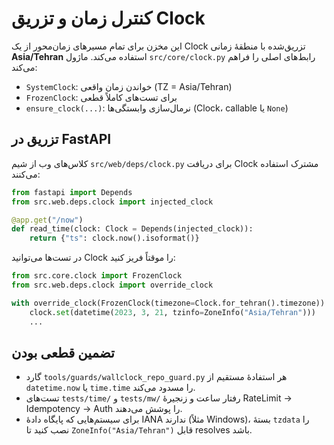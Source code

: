 # کنترل زمان و تزریق Clock

این مخزن برای تمام مسیرهای زمان‌محور از یک Clock تزریق‌شده با منطقهٔ زمانی **Asia/Tehran** استفاده می‌کند. ماژول `src/core/clock.py` رابط‌های اصلی را فراهم می‌کند:

- `SystemClock`: خواندن زمان واقعی (TZ = Asia/Tehran)
- `FrozenClock`: برای تست‌های کاملاً قطعی
- `ensure_clock(...)`: نرمال‌سازی وابستگی‌ها (Clock، callable یا `None`)

## تزریق در FastAPI

کلاس‌های وب از شیم `src/web/deps/clock.py` برای دریافت Clock مشترک استفاده می‌کنند:

```python
from fastapi import Depends
from src.web.deps.clock import injected_clock

@app.get("/now")
def read_time(clock: Clock = Depends(injected_clock)):
    return {"ts": clock.now().isoformat()}
```

در تست‌ها می‌توانید Clock را موقتاً فریز کنید:

```python
from src.core.clock import FrozenClock
from src.web.deps.clock import override_clock

with override_clock(FrozenClock(timezone=Clock.for_tehran().timezone)) as clock:
    clock.set(datetime(2023, 3, 21, tzinfo=ZoneInfo("Asia/Tehran")))
    ...
```

## تضمین قطعی بودن

- گارد `tools/guards/wallclock_repo_guard.py` هر استفادهٔ مستقیم از `datetime.now` یا `time.time` را مسدود می‌کند.
- تست‌های `tests/time/` و `tests/mw/` رفتار ساعت و زنجیرهٔ RateLimit → Idempotency → Auth را پوشش می‌دهند.
- برای سیستم‌هایی که پایگاه دادهٔ IANA ندارند (مثلاً Windows)، بستهٔ `tzdata` را نصب کنید تا `ZoneInfo("Asia/Tehran")` قابل resolves باشد.
